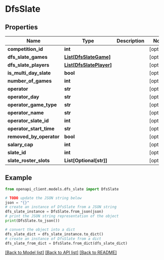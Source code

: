 # DfsSlate


## Properties

Name | Type | Description | Notes
------------ | ------------- | ------------- | -------------
**competition_id** | **int** |  | [optional] 
**dfs_slate_games** | [**List[DfsSlateGame]**](DfsSlateGame.md) |  | [optional] 
**dfs_slate_players** | [**List[DfsSlatePlayer]**](DfsSlatePlayer.md) |  | [optional] 
**is_multi_day_slate** | **bool** |  | [optional] 
**number_of_games** | **int** |  | [optional] 
**operator** | **str** |  | [optional] 
**operator_day** | **str** |  | [optional] 
**operator_game_type** | **str** |  | [optional] 
**operator_name** | **str** |  | [optional] 
**operator_slate_id** | **int** |  | [optional] 
**operator_start_time** | **str** |  | [optional] 
**removed_by_operator** | **bool** |  | [optional] 
**salary_cap** | **int** |  | [optional] 
**slate_id** | **int** |  | [optional] 
**slate_roster_slots** | **List[Optional[str]]** |  | [optional] 

## Example

```python
from openapi_client.models.dfs_slate import DfsSlate

# TODO update the JSON string below
json = "{}"
# create an instance of DfsSlate from a JSON string
dfs_slate_instance = DfsSlate.from_json(json)
# print the JSON string representation of the object
print(DfsSlate.to_json())

# convert the object into a dict
dfs_slate_dict = dfs_slate_instance.to_dict()
# create an instance of DfsSlate from a dict
dfs_slate_from_dict = DfsSlate.from_dict(dfs_slate_dict)
```
[[Back to Model list]](../README.md#documentation-for-models) [[Back to API list]](../README.md#documentation-for-api-endpoints) [[Back to README]](../README.md)


